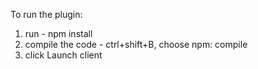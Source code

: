 To run the plugin:

1. run - npm install
2. compile the code - ctrl+shift+B, choose npm: compile
3. click Launch client
